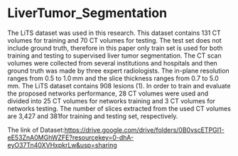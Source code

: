 # LiverTumor_Segmentation

The LiTS dataset was used in this research. This dataset contains 131 CT volumes for training and 70 CT volumes for testing. The test set does not include ground truth, therefore in this paper only train set is used for both training and testing to supervised liver tumor segmentation. The CT scan volumes were collected from several institutions and hospitals and then ground truth was made by three expert radiologists. The in-plane resolution ranges from 0.5 to 1.0 mm and the slice thickness ranges from 0.7 to 5.0 mm. The LiTS dataset contains 908 lesions (1). In order to train and evaluate the proposed networks performance, 28 CT volumes were used and divided into 25 CT volumes for networks training and 3 CT volumes for networks testing. The number of slices extracted from the used CT volumes are 3,427 and 381for training and testing set, respectively. 

The link of Dataset:https://drive.google.com/drive/folders/0B0vscETPGI1-eE53ZnA0MGhWZFE?resourcekey=0-dhA-eyO37Tn40XVHxpkrLw&usp=sharing
